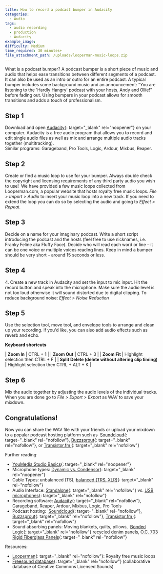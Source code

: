 ```yaml
---
title: How to record a podcast bumper in Audacity
categories:
  - Audio
tags:
  - audio recording
  - production
  - Audacity
example_image:
difficulty: Medium
time_required: 30 minutes+
file_attachment_path: /uploads/looperman-music-loops.zip
---
```


What is a podcast bumper? A podcast bumper is a short piece of music and audio that helps ease transitions between different segments of a podcast. It can also be used as an intro or outro for an entire podcast. A typical bumper includes some background music and an announcement: "You are listening to the 'Hardly Hangry' podcast with your hosts, Andy and Ollie\!" before fading out. Using bumpers in your podcast allows for smooth transitions and adds a touch of professionalism.

## Step 1

Download and open [Audacity](http://audacity.org/){: target="_blank" rel="noopener"} on your computer. Audacity is a free audio program that allows you to record and edit single audio files as well as mix and arrange multiple audio tracks together (multitracking).<br>Similar programs: Garageband, Pro Tools, Logic, Ardour, Mixbus, Reaper.

## Step 2

Create or find a music loop to use for your bumper. Always double check the copyright and licensing requirements of any third party audio you wish to use\!&nbsp; We have provided a few music loops collected from Looperman.com, a popular website that hosts royalty free music loops. *File &gt; Import &gt; Audio* to insert your music loop into a new track. If you need to extend the loop you can do so by selecting the audio and going to *Effect &gt; Repeat. &nbsp;*

## Step 3

Decide on a name for your imaginary podcast. Write a short script introducing the podcast and the hosts (feel free to use nicknames, i.e. Franky Feline aka Fluffy Face). Decide who will read each word or line – it can be one voice or multiple voices reading lines. Keep in mind a bumper should be very short – around 15 seconds or less.

## Step 4

4\. Create a new track in Audacity and set the input to mic input. Hit the record button and speak into the microphone. Make sure the audio level is not too loud otherwise it will sound distorted due to digital clipping. To reduce background noise: *Effect &gt; Noise Reduction*

## Step 5

Use the selection tool, move tool, and envelope tools to arrange and clean up your recording. If you'd like, you can also add audio effects such as reverb and echo.

**Keyboard shortcuts**

| **Zoom In** | CTRL + 1 |
| **Zoom Out** | CTRL + 3 |
| **Zoom Fit** | Highlight selection then CTRL + F |
| **Split Delete (delete without altering clip timing)** | Highlight selection then CTRL + ALT + K |

## Step 6

Mix the audio together by adjusting the audio levels of the individual tracks. When you are done go to *File &gt; Export &gt; Export* as WAV to save your mixdown.

## Congratulations\!

Now you can share the WAV file with your friends or upload your mixdown to a popular podcast hosting platform such as&nbsp; [Soundcloud](http://soundcloud.com){: target="_blank" rel="nofollow"}, [Buzzsprout](https://www.buzzsprout.com/){: target="_blank" rel="nofollow"}, or [Transistor.fm&nbsp;](http://transistor.fm/){: target="_blank" rel="nofollow"}

Further reading:

* [YouMedia Studio Basics](https://docs.google.com/presentation/d/1UZIXr52EJaOGi1tqTqLOwp334qzR5dGZujGOPm71B5U/edit?usp=sharing){: target="_blank" rel="noopener"}
* Microphone types: [Dynamic vs. Condensor](https://service.shure.com/s/article/difference-between-a-dynamic-and-condenser-microphone){: target="_blank" rel="noopener"}
* Cable Types: unbalanced (TS), [balanced (TRS, XLR)](https://www.ians-net.co.uk/articles/balanced_lines.php){: target="_blank" rel="nofollow"}
* Audio Interface: [Standalone](https://www.amazon.com/Focusrite-Scarlett-Audio-Interface-Tools/dp/B07QR6Z1JB/ref=sr_1_4?keywords=audio+recording+interface&amp;qid=1581615835&amp;sr=8-4){: target="_blank" rel="nofollow"} vs. [USB microphones](https://www.amazon.com/Rode-NT-USB-Versatile-Studio-Quality-Microphone/dp/B00KQPGRRE/ref=sr_1_6?keywords=rode+podcast&amp;qid=1581615395&amp;sr=8-6){: target="_blank" rel="nofollow"}
* Recording software: [Audacity](https://www.audacityteam.org/){: target="_blank" rel="nofollow"}, Garageband, Reaper, Ardour, Mixbus, Logic, Pro Tools
* Podcast hosting:&nbsp; [Soundcloud](http://soundcloud.com){: target="_blank" rel="nofollow"}, [Buzzsprout](https://www.buzzsprout.com/){: target="_blank" rel="nofollow"}, [Transistor.fm&nbsp;](http://transistor.fm/){: target="_blank" rel="nofollow"}
* Sound absorbing panels: Moving blankets, quilts, pillows,&nbsp; [Bonded Logic](https://www.homedepot.com/p/Bonded-Logic-Inc-UltraSonic-12-in-x-12-in-Acoustic-Panels-Package-of-6-60600-11212/204153700){: target="_blank" rel="nofollow"} recycled denim panels, [O.C. 703 Rigid Fiberglass Panels](https://www.amazon.com/ATS-Acoustic-Panel-24x24x2-Inches/dp/B002WKDRGA/ref=pd_bxgy_2/138-0537608-0707704?_encoding=UTF8&amp;pd_rd_i=B002WKDRGA&amp;pd_rd_r=80ee85fe-0b9d-4c78-813a-7e5cabef32e9&amp;pd_rd_w=3YLTv&amp;pd_rd_wg=eJ15u&amp;pf_rd_p=fd08095f-55ff-4a15-9b49-4a1a719225a9&amp;pf_rd_r=D47YGFZWX572MXGCTKPM&amp;psc=1&amp;refRID=D47YGFZWX572MXGCTKPM){: target="_blank" rel="nofollow"}

Resources:

* [Looperman](https://www.looperman.com){: target="_blank" rel="nofollow"}\: Royalty free music loops
* [Freesound database](http://www.freesound.org){: target="_blank" rel="nofollow"} (collaborative database of Creative Commons Licensed Sounds)
